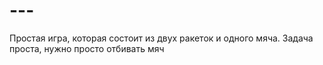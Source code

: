 # ---
Простая игра, которая состоит из двух ракеток и одного мяча. Задача проста, нужно просто отбивать мяч
